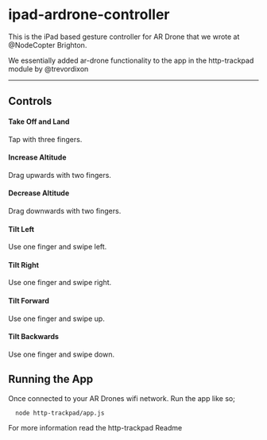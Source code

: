 ipad-ardrone-controller
=======================

This is the iPad based gesture controller for AR Drone that we wrote at @NodeCopter Brighton.

We essentially added ar-drone functionality to the app in the http-trackpad module by @trevordixon

---------------------
 
## Controls ##

#### Take Off and Land ####
Tap with three fingers.

#### Increase Altitude ####
Drag upwards with two fingers.

#### Decrease Altitude ####
Drag downwards with two fingers.

#### Tilt Left ####
Use one finger and swipe left.

#### Tilt Right ####
Use one finger and swipe right.

#### Tilt Forward ####
Use one finger and swipe up.

#### Tilt Backwards ####
Use one finger and swipe down.


## Running the App ##

Once connected to your AR Drones wifi network. Run the app like so;
~~~
  node http-trackpad/app.js
~~~

For more information read the http-trackpad Readme